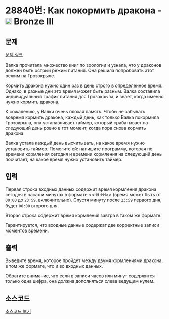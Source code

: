 # 28840번: Как покормить дракона - <img src="https://static.solved.ac/tier_small/3.svg" style="height:20px" /> Bronze III

<!-- performance -->

<!-- 문제 제출 후 깃허브에 푸시를 했을 때 제출한 코드의 성능이 입력될 공간입니다.-->

<!-- end -->

## 문제

[문제 링크](https://boj.kr/28840)


<p>Валка прочитала множество книг по зоологии и узнала, что у драконов должен быть острый режим питания. Она решила попробовать этот режим на Грозокрыле.</p>

<p>Кормить дракона нужно один раз в день строго в определенное время. Однако, в разные дни это время может быть разным. Валка составила индивидуальный график питания для Грозокрыла, и знает, когда именно нужно кормить дракона.</p>

<p>К сожалению, у Валки очень плохая память. Чтобы не забывать вовремя кормить дракона, каждый день, как только Валка покормила Грозокрыла, она устанавливает таймер, который срабатывает на следующий день ровно в тот момент, когда пора снова кормить дракона.</p>

<p>Валка устала каждый день высчитывать, на какое время нужно установить таймер. Помогите ей: напишите программу, которая по времени кормления сегодня и времени кормления на следующий день посчитает, на какое время нужно установить таймер.</p>



## 입력


<p>Первая строка входных данных содержит время кормления дракона сегодня в часах и минутах в формате &lt;&lt;<code>HH:MM</code>&gt;&gt; (время может быть от <code>00:00</code> до <code>23:59</code>, включительно). Спустя минуту после <code>23:59</code> первого дня, будет <code>00:00</code> второго дня.</p>

<p>Вторая строка содержит время кормления завтра в таком же формате.</p>

<p>Гарантируется, что входные данные содержат две корректные записи моментов времени.</p>



## 출력


<p>Выведите время, которое пройдет между двумя кормлениями дракона, в том же формате, что и во входных данных.</p>

<p>Обратите внимание, что если в записи часов или минут содержится только одна цифра, она должна дополняться слева ведущим нулем.</p>



## 소스코드

[소스코드 보기](Как%20покормить%20дракона.py)